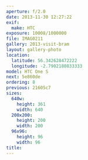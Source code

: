 ```yaml
---
aperture: f/2.0
date: 2013-11-30 12:27:22
exif:
  make: HTC
exposure: 10008/1000000
file: IMAG0211
gallery: 2013-visit-bram
layout: gallery-photo
location:
  latitude: 56.342628472222
  longitude: -2.7902180833333
model: HTC One S
next: 5e860de
ordering: 8
previous: 21605c7
sizes:
  640w:
    height: 361
    width: 640
  200x200:
    height: 200
    width: 200
  96x96:
    height: 96
    width: 96
title: 
---
```

